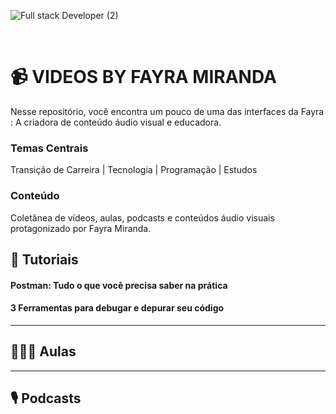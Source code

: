 
![Full stack Developer (2)](https://github.com/MirandaFayra/VIDEOS-BY-FAYRA-MIRANDA/assets/52434685/936af2d4-58ed-49e6-a40b-fa202aafaa07)

<br>

# 📹 VIDEOS BY FAYRA MIRANDA

Nesse repositório, você encontra um pouco de uma das interfaces da Fayra : A criadora de conteúdo áudio visual e educadora.

### Temas Centrais 

Transição de Carreira | Tecnologia | Programação | Estudos

### Conteúdo 

Coletânea de vídeos, aulas, podcasts e conteúdos áudio visuais protagonizado por Fayra Miranda.

## 🌟 Tutoriais 

####  Postman: Tudo o que você precisa saber na prática 


####  3 Ferramentas para debugar e depurar seu código

-----------------------

## 👩🏽‍🏫  Aulas

-------------------------

## 🎙️ Podcasts


